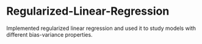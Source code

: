 # Regularized-Linear-Regression
Implemented regularized linear regression and used it to
study models with different bias-variance properties.
